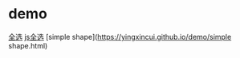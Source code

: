 # demo

[全选](https://yingxincui.github.io/demo/checkbox.html)
[js全选](https://yingxincui.github.io/demo/jscheckbox.html)
[simple shape](https://yingxincui.github.io/demo/simple shape.html)

